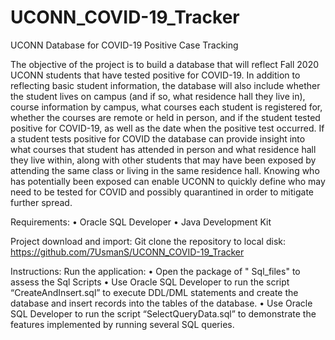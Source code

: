 # UCONN_COVID-19_Tracker
UCONN Database for COVID-19 Positive Case Tracking


The objective of the project is to build a database that will reflect Fall 2020 UCONN students that have tested positive for COVID-19.  In addition to reflecting basic student information, the database will also include whether the student lives on campus (and if so, what residence hall they live in), course information by campus, what courses each student is registered for, whether the courses are remote or held in person, and if the student tested positive for COVID-19, as well as the date when the positive test occurred.  If a student tests positive for COVID the database can provide insight into what courses that student has attended in person and what residence hall they live within, along with other students that may have been exposed by attending the same class or living in the same residence hall.  Knowing who has potentially been exposed can enable UCONN to quickly define who may need to be tested for COVID and possibly quarantined in order to mitigate further spread.

Requirements:
•	Oracle SQL Developer
•	Java Development Kit

Project download and import:
Git clone the repository to local disk: https://github.com/7UsmanS/UCONN_COVID-19_Tracker	

Instructions:
Run the application:
• Open the package of " Sql_files" to assess the Sql Scripts
• Use Oracle SQL Developer to run the script “CreateAndInsert.sql” to execute DDL/DML statements and create the database and insert records into the tables of the database.
• Use Oracle SQL Developer to run the script “SelectQueryData.sql” to demonstrate the features implemented by running several SQL queries.

